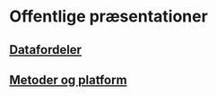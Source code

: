 # Offentlige præsentationer

## [Datafordeler](https://jmk-randers.github.io/jmk-public-slides/docs/Datafordeler.html#1)

## [Metoder og platform](https://jmk-randers.github.io/jmk-public-slides/docs/dataplatform.html)

